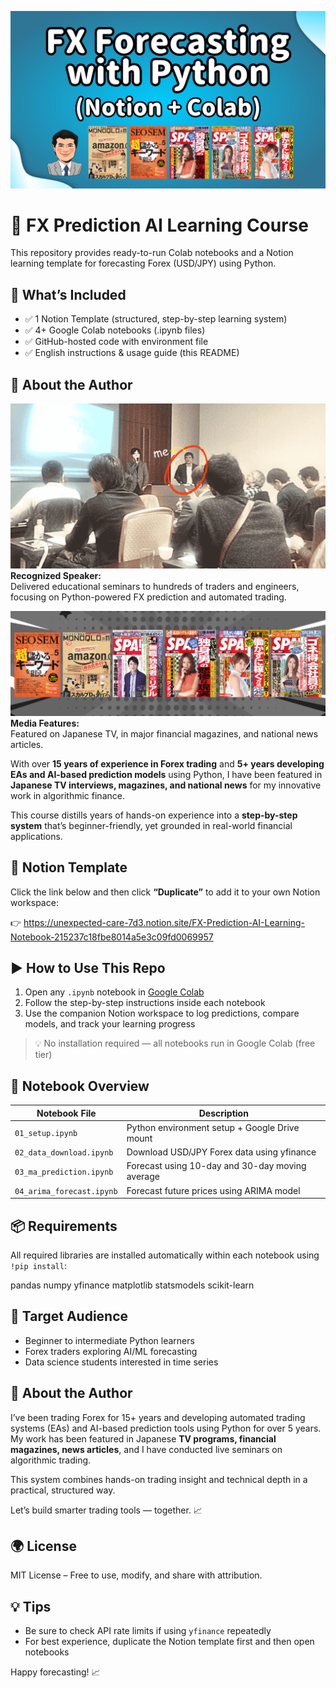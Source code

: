 ![Demo Screenshot](prof003.png)

# 📘 FX Prediction AI Learning Course
This repository provides ready-to-run Colab notebooks and a Notion learning template for forecasting Forex (USD/JPY) using Python.

## 🚀 What’s Included
- ✅ 1 Notion Template (structured, step-by-step learning system)  
- ✅ 4+ Google Colab notebooks (.ipynb files)  
- ✅ GitHub-hosted code with environment file  
- ✅ English instructions & usage guide (this README)

## 👤 About the Author
![Demo Screenshot](prof002.png)
**Recognized Speaker:**  
Delivered educational seminars to hundreds of traders and engineers, focusing on Python-powered FX prediction and automated trading.

![Demo Screenshot](prof001.png)
**Media Features:**  
Featured on Japanese TV, in major financial magazines, and national news articles.

With over **15 years of experience in Forex trading** and **5+ years developing EAs and AI-based prediction models** using Python, I have been featured in **Japanese TV interviews, magazines, and national news** for my innovative work in algorithmic finance.

This course distills years of hands-on experience into a **step-by-step system** that’s beginner-friendly, yet grounded in real-world financial applications.

## 📘 Notion Template
Click the link below and then click **“Duplicate”** to add it to your own Notion workspace:

👉 https://unexpected-care-7d3.notion.site/FX-Prediction-AI-Learning-Notebook-215237c18fbe8014a5e3c09fd0069957

## ▶️ How to Use This Repo
1. Open any `.ipynb` notebook in [Google Colab](https://colab.research.google.com/)
2. Follow the step-by-step instructions inside each notebook
3. Use the companion Notion workspace to log predictions, compare models, and track your learning progress

> 💡 No installation required — all notebooks run in Google Colab (free tier)

## 🧪 Notebook Overview
| Notebook File             | Description                                     |
|---------------------------|-------------------------------------------------|
| `01_setup.ipynb`          | Python environment setup + Google Drive mount  |
| `02_data_download.ipynb`  | Download USD/JPY Forex data using yfinance     |
| `03_ma_prediction.ipynb`  | Forecast using 10-day and 30-day moving average |
| `04_arima_forecast.ipynb` | Forecast future prices using ARIMA model       |

## 📦 Requirements
All required libraries are installed automatically within each notebook using `!pip install`:

pandas
numpy
yfinance
matplotlib
statsmodels
scikit-learn

## 🎯 Target Audience
- Beginner to intermediate Python learners  
- Forex traders exploring AI/ML forecasting  
- Data science students interested in time series  

## 👤 About the Author
I’ve been trading Forex for 15+ years and developing automated trading systems (EAs) and AI-based prediction tools using Python for over 5 years. My work has been featured in Japanese **TV programs, financial magazines, news articles**, and I have conducted live seminars on algorithmic trading.

This system combines hands-on trading insight and technical depth in a practical, structured way.

Let’s build smarter trading tools — together. 📈

## 🌍 License
MIT License – Free to use, modify, and share with attribution.

## 💡 Tips
- Be sure to check API rate limits if using `yfinance` repeatedly  
- For best experience, duplicate the Notion template first and then open notebooks

Happy forecasting! 📈


